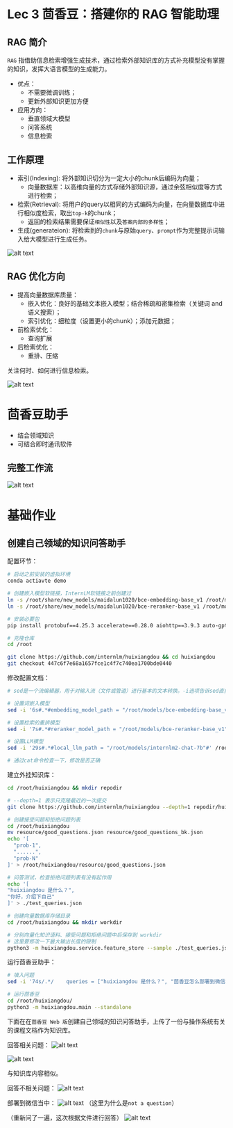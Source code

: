 # Lec 3 茴香豆：搭建你的 RAG 智能助理

## RAG 简介

`RAG` 指借助信息检索增强生成技术，通过检索外部知识库的方式补充模型没有掌握的知识，发挥大语言模型的生成能力。
+ 优点：
  + 不需要微调训练；
  + 更新外部知识更加方便
+ 应用方向：
  + 垂直领域大模型
  + 问答系统
  + 信息检索

## 工作原理
+ 索引(Indexing): 将外部知识切分为一定大小的chunk后编码为向量；
  + 向量数据库：以高维向量的方式存储外部知识源，通过余弦相似度等方式进行检索；
+ 检索(Retrieval): 将用户的query以相同的方式编码为向量，在向量数据库中进行相似度检索，取出`top-k`的chunk；
  + 返回的检索结果需要保证`相似性`以及`答案内部的多样性`；
+ 生成(generateion): 将检索到的`chunk`与原始`query`、`prompt`作为完整提示词输入给大模型进行生成任务。

![alt text](pic/3-1.png)

## RAG 优化方向

+ 提高向量数据库质量：
  + 嵌入优化：良好的基础文本嵌入模型；结合稀疏和密集检索（关键词 and 语义搜索）；
  + 索引优化：细粒度（设置更小的chunk）；添加元数据；
+ 前检索优化：
  + 查询扩展
+ 后检索优化：
  + 重排、压缩

关注何时、如何进行信息检索。

![alt text](pic/3-2.png)

# 茴香豆助手

+ 结合领域知识
+ 可结合即时通讯软件

## 完整工作流

![alt text](pic/3-3.png)

# 基础作业

## 创建自己领域的知识问答助手

配置环节：
```bash
# 启动之前安装的虚拟环境
conda actiavte demo

# 创建嵌入模型软链接，InternLM软链接之前创建过
ln -s /root/share/new_models/maidalun1020/bce-embedding-base_v1 /root/models/bce-embedding-base_v1
ln -s /root/share/new_models/maidalun1020/bce-reranker-base_v1 /root/models/bce-reranker-base_v1

# 安装必要包
pip install protobuf==4.25.3 accelerate==0.28.0 aiohttp==3.9.3 auto-gptq==0.7.1 bcembedding==0.1.3 beautifulsoup4==4.8.2 einops==0.7.0 faiss-gpu==1.7.2 langchain==0.1.14 loguru==0.7.2 lxml_html_clean==0.1.0 openai==1.16.1 openpyxl==3.1.2 pandas==2.2.1 pydantic==2.6.4 pymupdf==1.24.1 python-docx==1.1.0 pytoml==0.1.21 readability-lxml==0.8.1 redis==5.0.3 requests==2.31.0 scikit-learn==1.4.1.post1 sentence_transformers==2.2.2 textract==1.6.5 tiktoken==0.6.0 transformers==4.39.3 transformers_stream_generator==0.0.5 unstructured==0.11.2

# 克隆仓库
cd /root

git clone https://github.com/internlm/huixiangdou && cd huixiangdou
git checkout 447c6f7e68a1657fce1c4f7c740ea1700bde0440

```

修改配置文档：
```bash
# sed是一个流编辑器，用于对输入流（文件或管道）进行基本的文本转换。-i选项告诉sed直接修改文件，而不是输出到标准输出。

# 设置词嵌入模型
sed -i '6s#.*#embedding_model_path = "/root/models/bce-embedding-base_v1"#' /root/huixiangdou/config.ini

# 设置检索的重排模型
sed -i '7s#.*#reranker_model_path = "/root/models/bce-reranker-base_v1"#' /root/huixiangdou/config.ini

# 设置LLM模型
sed -i '29s#.*#local_llm_path = "/root/models/internlm2-chat-7b"#' /root/huixiangdou/config.ini

# 通过cat命令检查一下，修改是否正确
```

建立外挂知识库：
```bash
cd /root/huixiangdou && mkdir repodir

# --depth=1 表示只克隆最近的一次提交
git clone https://github.com/internlm/huixiangdou --depth=1 repodir/huixiangdou

# 创建接受问题和拒绝问题列表
cd /root/huixiangdou
mv resource/good_questions.json resource/good_questions_bk.json
echo '[
  "prob-1",
  "......",
  "prob-N"
]' > /root/huixiangdou/resource/good_questions.json

# 问答测试，检查拒绝问题列表有没有起作用
echo '[
"huixiangdou 是什么？",
"你好，介绍下自己"
]' > ./test_queries.json

# 创建向量数据库存储目录
cd /root/huixiangdou && mkdir workdir 

# 分别向量化知识语料、接受问题和拒绝问题中后保存到 workdir
# 这里要修改一下最大输出长度的限制
python3 -m huixiangdou.service.feature_store --sample ./test_queries.json
```

运行茴香豆助手：
```bash
# 填入问题
sed -i '74s/.*/    queries = ["huixiangdou 是什么？", "茴香豆怎么部署到微信群", "今天天气怎么样？"]/' /root/huixiangdou/huixiangdou/main.py

# 运行茴香豆
cd /root/huixiangdou/
python3 -m huixiangdou.main --standalone
```

下面在在`茴香豆 Web 版`创建自己领域的知识问答助手，上传了一份与操作系统有关的课程文档作为知识库。

回答相关问题：
![alt text](image.png)

![alt text](image-1.png)

与知识库内容相似。

回答不相关问题：
![alt text](image-2.png)

部署到微信当中：
![alt text](image-3.png)
（这里为什么是`not a question`）

（重新问了一遍，这次根据文件进行回答）
![alt text](31dab5ac451a2e38756c7aba3fec965.jpg)